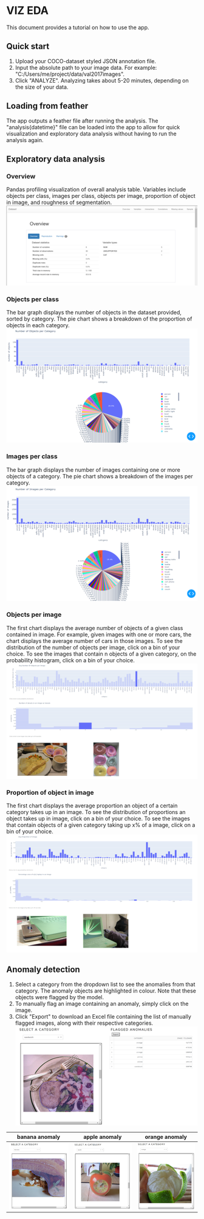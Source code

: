 # VIZ EDA
This document provides a tutorial on how to use the app.

## Quick start
1. Upload your COCO-dataset styled JSON annotation file.
2. Input the absolute path to your image data. For example: "C:/Users/me/project/data/val2017images".
3. Click "ANALYZE". Analyzing takes about 5-20 minutes, depending on the size of your data.

## Loading from feather
The app outputs a feather file after running the analysis. The "analysis{datetime}" file can be loaded into the app to
allow for quick visualization and exploratory data analysis without having to run the analysis again.

## Exploratory data analysis

### Overview
Pandas profiling visualization of overall analysis table. Variables include objects per class, images per class, objects
per image, proportion of object in image, and roughness of segmentation.
![](assets/overview.png)<!-- .element height="50%" width="50%" style="box-shadow: 5px 5px 2.5px grey;"-->

### Objects per class
The bar graph displays the number of objects in the dataset provided, sorted by category. The pie chart shows a
breakdown of the proportion of objects in each category.
![](assets/objs_per_cat.png)<!-- .element height="50%" width="50%" style="box-shadow: 5px 5px 2.5px grey;"-->

### Images per class
The bar graph displays the number of images containing one or more objects of a category. The pie chart shows a
breakdown of the images per category.
![](assets/imgs_per_cat.png)<!-- .element height="50%" width="50%" style="box-shadow: 5px 5px 2.5px grey;"-->

### Objects per image
The first chart displays the average number of objects of a given class contained in image. For example, given images
with one or more cars, the chart displays the average number of cars in those images. To see the distribution of the
number of objects per image, click on a bin of your choice. To see the images that contain n objects of a given
category, on the probability histogram, click on a bin of your choice.
![](assets/objs_per_img.png)<!-- .element height="50%" width="50%" style="box-shadow: 5px 5px 2.5px grey;"-->

### Proportion of object in image
The first chart displays the average proportion an object of a certain category takes up in an image. To see the
distribution of proportions an object takes up in image, click on a bin of your choice. To see the images that contain
objects of a given category taking up x% of a image, click on a bin of your choice.
![](assets/area_per_img.png)<!-- .element height="50%" width="50%" style="box-shadow: 5px 5px 2.5px grey;"-->

## Anomaly detection
1. Select a category from the dropdown list to see the anomalies from that category. The anomaly objects are
highlighted in colour. Note that these objects were flagged by the model.
2. To manually flag an image containing an anomaly, simply click on the image.
3. Click "Export" to download an Excel file containing the list of manually flagged images, along with their respective
categories.
![](assets/anomalies.png)<!-- .element height="50%" width="50%" style="box-shadow: 5px 5px 2.5px grey;"-->

banana anomaly             |  apple anomaly          |  orange anomaly
:-------------------------:|:-------------------------:|:-------------------------:
![](assets/banana.png)  |  ![](assets/apple.png) | ![](assets/orange.png)
